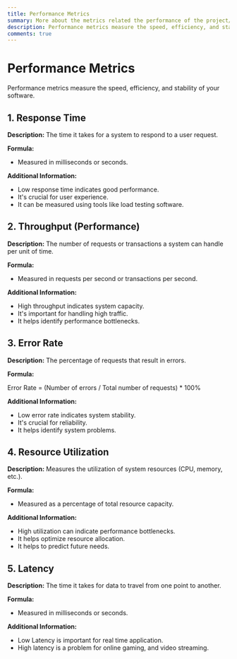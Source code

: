 ```yaml
---
title: Performance Metrics
summary: More about the metrics related the performance of the project/product
description: Performance metrics measure the speed, efficiency, and stability of your software.
comments: true
---
```


# Performance Metrics

Performance metrics measure the speed, efficiency, and stability of your software.

## 1. Response Time

**Description:** The time it takes for a system to respond to a user request.

**Formula:**

* Measured in milliseconds or seconds.

**Additional Information:**

* Low response time indicates good performance.
* It's crucial for user experience.
* It can be measured using tools like load testing software.

## 2. Throughput (Performance)

**Description:** The number of requests or transactions a system can handle per unit of time.

**Formula:**

* Measured in requests per second or transactions per second.

**Additional Information:**

* High throughput indicates system capacity.
* It's important for handling high traffic.
* It helps identify performance bottlenecks.

## 3. Error Rate

**Description:** The percentage of requests that result in errors.

**Formula:**

Error Rate = (Number of errors / Total number of requests) * 100%

**Additional Information:**

* Low error rate indicates system stability.
* It's crucial for reliability.
* It helps identify system problems.

## 4. Resource Utilization

**Description:** Measures the utilization of system resources (CPU, memory, etc.).

**Formula:**

* Measured as a percentage of total resource capacity.

**Additional Information:**

* High utilization can indicate performance bottlenecks.
* It helps optimize resource allocation.
* It helps to predict future needs.

## 5. Latency

**Description:** The time it takes for data to travel from one point to another.

**Formula:**

* Measured in milliseconds or seconds.

**Additional Information:**

* Low Latency is important for real time application.
* High latency is a problem for online gaming, and video streaming.